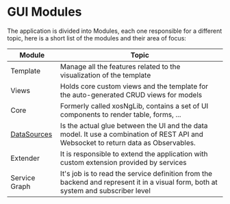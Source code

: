 # GUI Modules

The application is divided into Modules, each one responsible for a different topic, here is a short list of the modules and their area of focus:


| Module | Topic |
|--------|-------|
| Template | Manage all the features related to the visualization of the template|
| Views | Holds core custom views and the template for the auto-generated CRUD views for models |
| Core | Formerly called xosNgLib, contains a set of UI components to render table, forms, ... |
| [DataSources](./data-sources.md) | Is the actual glue between the UI and the data model. It use a combination of REST API and Websocket to return data as Observables. |
| Extender | It is responsible to extend the application with custom extension provided by services |
| Service Graph | It's job is to read the service definition from the backend and represent it in a visual form, both at system and subscriber level |